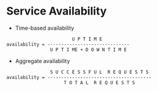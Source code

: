 # Service Availability

- Time-based availability

```text
                        U P T I M E
availability = ------------------------------
                U P T I ME + D O W N T I M E
```

- Aggregate availability

```text
                S U C C E S S F U L  R E Q U E S T S
availability = --------------------------------------
                     T O T A L  R E Q U E S T S
```
